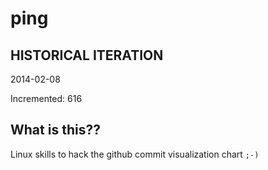 # ping

## HISTORICAL ITERATION
2014-02-08

Incremented: 616

## What is this?? 
Linux skills to hack the github commit visualization chart `;-)`

